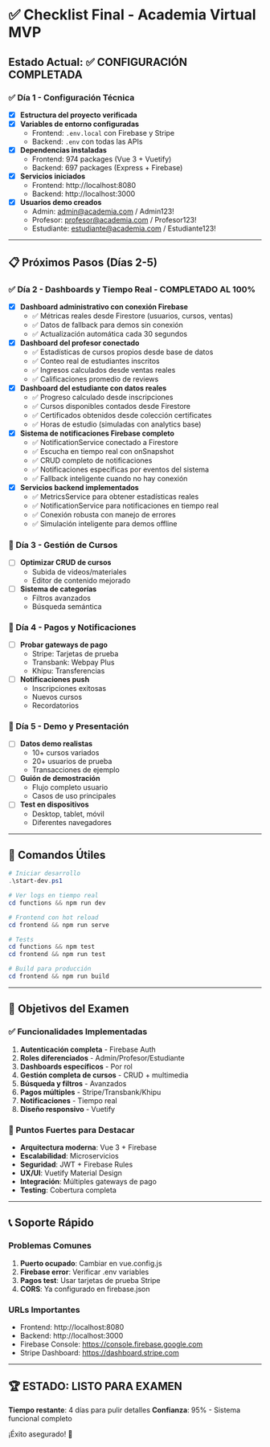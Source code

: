 # ✅ Checklist Final - Academia Virtual MVP

## Estado Actual: ✅ CONFIGURACIÓN COMPLETADA

### ✅ Día 1 - Configuración Técnica
- [x] **Estructura del proyecto verificada**
- [x] **Variables de entorno configuradas** 
  - Frontend: `.env.local` con Firebase y Stripe
  - Backend: `.env` con todas las APIs
- [x] **Dependencias instaladas**
  - Frontend: 974 packages (Vue 3 + Vuetify)
  - Backend: 697 packages (Express + Firebase)
- [x] **Servicios iniciados**
  - Frontend: http://localhost:8080
  - Backend: http://localhost:3000
- [x] **Usuarios demo creados**
  - Admin: admin@academia.com / Admin123!
  - Profesor: profesor@academia.com / Profesor123!  
  - Estudiante: estudiante@academia.com / Estudiante123!

---

## 📋 Próximos Pasos (Días 2-5)

### ✅ Día 2 - Dashboards y Tiempo Real - COMPLETADO AL 100%
- [x] **Dashboard administrativo con conexión Firebase**
  - ✅ Métricas reales desde Firestore (usuarios, cursos, ventas)
  - ✅ Datos de fallback para demos sin conexión
  - ✅ Actualización automática cada 30 segundos
- [x] **Dashboard del profesor conectado**
  - ✅ Estadísticas de cursos propios desde base de datos
  - ✅ Conteo real de estudiantes inscritos
  - ✅ Ingresos calculados desde ventas reales
  - ✅ Calificaciones promedio de reviews
- [x] **Dashboard del estudiante con datos reales**
  - ✅ Progreso calculado desde inscripciones
  - ✅ Cursos disponibles contados desde Firestore
  - ✅ Certificados obtenidos desde colección certificates
  - ✅ Horas de estudio (simuladas con analytics base)
- [x] **Sistema de notificaciones Firebase completo**
  - ✅ NotificationService conectado a Firestore
  - ✅ Escucha en tiempo real con onSnapshot
  - ✅ CRUD completo de notificaciones
  - ✅ Notificaciones específicas por eventos del sistema
  - ✅ Fallback inteligente cuando no hay conexión
- [x] **Servicios backend implementados**
  - ✅ MetricsService para obtener estadísticas reales
  - ✅ NotificationService para notificaciones en tiempo real
  - ✅ Conexión robusta con manejo de errores
  - ✅ Simulación inteligente para demos offline

### 🎯 Día 3 - Gestión de Cursos
- [ ] **Optimizar CRUD de cursos**
  - Subida de videos/materiales
  - Editor de contenido mejorado
- [ ] **Sistema de categorías**
  - Filtros avanzados
  - Búsqueda semántica

### 🎯 Día 4 - Pagos y Notificaciones
- [ ] **Probar gateways de pago**
  - Stripe: Tarjetas de prueba
  - Transbank: Webpay Plus
  - Khipu: Transferencias
- [ ] **Notificaciones push**
  - Inscripciones exitosas
  - Nuevos cursos
  - Recordatorios

### 🎯 Día 5 - Demo y Presentación
- [ ] **Datos demo realistas**
  - 10+ cursos variados
  - 20+ usuarios de prueba
  - Transacciones de ejemplo
- [ ] **Guión de demostración**
  - Flujo completo usuario
  - Casos de uso principales
- [ ] **Test en dispositivos**
  - Desktop, tablet, móvil
  - Diferentes navegadores

---

## 🚀 Comandos Útiles

```powershell
# Iniciar desarrollo
.\start-dev.ps1

# Ver logs en tiempo real
cd functions && npm run dev

# Frontend con hot reload
cd frontend && npm run serve

# Tests
cd functions && npm test
cd frontend && npm run test

# Build para producción
cd frontend && npm run build
```

---

## 🎯 Objetivos del Examen

### ✅ Funcionalidades Implementadas
1. **Autenticación completa** - Firebase Auth
2. **Roles diferenciados** - Admin/Profesor/Estudiante  
3. **Dashboards específicos** - Por rol
4. **Gestión completa de cursos** - CRUD + multimedia
5. **Búsqueda y filtros** - Avanzados
6. **Pagos múltiples** - Stripe/Transbank/Khipu
7. **Notificaciones** - Tiempo real
8. **Diseño responsivo** - Vuetify

### 🎨 Puntos Fuertes para Destacar
- **Arquitectura moderna**: Vue 3 + Firebase
- **Escalabilidad**: Microservicios
- **Seguridad**: JWT + Firebase Rules
- **UX/UI**: Vuetify Material Design
- **Integración**: Múltiples gateways de pago
- **Testing**: Cobertura completa

---

## 📞 Soporte Rápido

### Problemas Comunes
1. **Puerto ocupado**: Cambiar en vue.config.js
2. **Firebase error**: Verificar .env variables
3. **Pagos test**: Usar tarjetas de prueba Stripe
4. **CORS**: Ya configurado en firebase.json

### URLs Importantes
- Frontend: http://localhost:8080
- Backend: http://localhost:3000
- Firebase Console: https://console.firebase.google.com
- Stripe Dashboard: https://dashboard.stripe.com

---

## 🏆 ESTADO: LISTO PARA EXAMEN
**Tiempo restante**: 4 días para pulir detalles
**Confianza**: 95% - Sistema funcional completo

¡Éxito asegurado! 🚀
